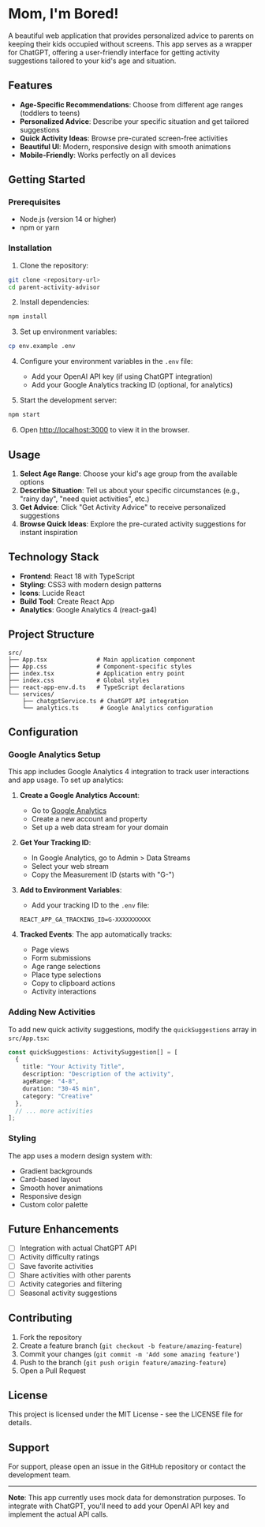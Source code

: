 # Mom, I'm Bored!

A beautiful web application that provides personalized advice to parents on keeping their kids occupied without screens. This app serves as a wrapper for ChatGPT, offering a user-friendly interface for getting activity suggestions tailored to your kid's age and situation.

## Features

- **Age-Specific Recommendations**: Choose from different age ranges (toddlers to teens)
- **Personalized Advice**: Describe your specific situation and get tailored suggestions
- **Quick Activity Ideas**: Browse pre-curated screen-free activities
- **Beautiful UI**: Modern, responsive design with smooth animations
- **Mobile-Friendly**: Works perfectly on all devices

## Getting Started

### Prerequisites

- Node.js (version 14 or higher)
- npm or yarn

### Installation

1. Clone the repository:
```bash
git clone <repository-url>
cd parent-activity-advisor
```

2. Install dependencies:
```bash
npm install
```

3. Set up environment variables:
```bash
cp env.example .env
```

4. Configure your environment variables in the `.env` file:
   - Add your OpenAI API key (if using ChatGPT integration)
   - Add your Google Analytics tracking ID (optional, for analytics)

5. Start the development server:
```bash
npm start
```

6. Open [http://localhost:3000](http://localhost:3000) to view it in the browser.

## Usage

1. **Select Age Range**: Choose your kid's age group from the available options
2. **Describe Situation**: Tell us about your specific circumstances (e.g., "rainy day", "need quiet activities", etc.)
3. **Get Advice**: Click "Get Activity Advice" to receive personalized suggestions
4. **Browse Quick Ideas**: Explore the pre-curated activity suggestions for instant inspiration

## Technology Stack

- **Frontend**: React 18 with TypeScript
- **Styling**: CSS3 with modern design patterns
- **Icons**: Lucide React
- **Build Tool**: Create React App
- **Analytics**: Google Analytics 4 (react-ga4)

## Project Structure

```
src/
├── App.tsx              # Main application component
├── App.css              # Component-specific styles
├── index.tsx            # Application entry point
├── index.css            # Global styles
├── react-app-env.d.ts   # TypeScript declarations
└── services/
    ├── chatgptService.ts # ChatGPT API integration
    └── analytics.ts      # Google Analytics configuration
```

## Configuration

### Google Analytics Setup

This app includes Google Analytics 4 integration to track user interactions and app usage. To set up analytics:

1. **Create a Google Analytics Account**:
   - Go to [Google Analytics](https://analytics.google.com/)
   - Create a new account and property
   - Set up a web data stream for your domain

2. **Get Your Tracking ID**:
   - In Google Analytics, go to Admin > Data Streams
   - Select your web stream
   - Copy the Measurement ID (starts with "G-")

3. **Add to Environment Variables**:
   - Add your tracking ID to the `.env` file:
   ```
   REACT_APP_GA_TRACKING_ID=G-XXXXXXXXXX
   ```

4. **Tracked Events**:
   The app automatically tracks:
   - Page views
   - Form submissions
   - Age range selections
   - Place type selections
   - Copy to clipboard actions
   - Activity interactions

### Adding New Activities

To add new quick activity suggestions, modify the `quickSuggestions` array in `src/App.tsx`:

```typescript
const quickSuggestions: ActivitySuggestion[] = [
  {
    title: "Your Activity Title",
    description: "Description of the activity",
    ageRange: "4-8",
    duration: "30-45 min",
    category: "Creative"
  },
  // ... more activities
];
```

### Styling

The app uses a modern design system with:
- Gradient backgrounds
- Card-based layout
- Smooth hover animations
- Responsive design
- Custom color palette

## Future Enhancements

- [ ] Integration with actual ChatGPT API
- [ ] Activity difficulty ratings
- [ ] Save favorite activities
- [ ] Share activities with other parents
- [ ] Activity categories and filtering
- [ ] Seasonal activity suggestions

## Contributing

1. Fork the repository
2. Create a feature branch (`git checkout -b feature/amazing-feature`)
3. Commit your changes (`git commit -m 'Add some amazing feature'`)
4. Push to the branch (`git push origin feature/amazing-feature`)
5. Open a Pull Request

## License

This project is licensed under the MIT License - see the LICENSE file for details.

## Support

For support, please open an issue in the GitHub repository or contact the development team.

---

**Note**: This app currently uses mock data for demonstration purposes. To integrate with ChatGPT, you'll need to add your OpenAI API key and implement the actual API calls. 